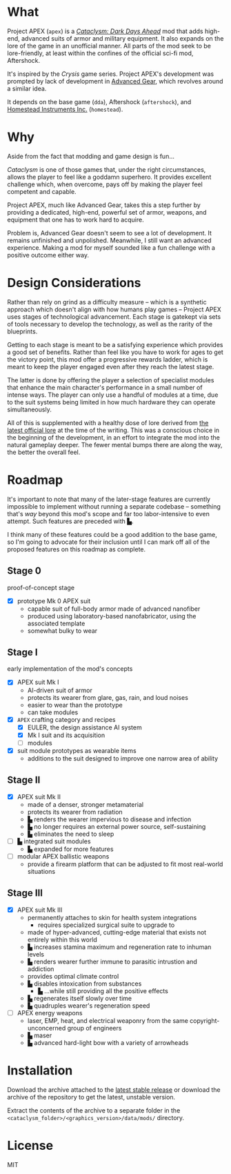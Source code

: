 ﻿# What

Project APEX (`apex`) is a [*Cataclysm: Dark Days Ahead*](http://github.com/cleverRaven/Cataclysm-DDA) mod that adds high-end, advanced suits of armor and military equipment. It also expands on the lore of the game in an unofficial manner. All parts of the mod seek to be lore-friendly, at least within the confines of the official sci-fi mod, Aftershock.

It's inspired by the *Crysis* game series. Project APEX's development was prompted by lack of development in [Advanced Gear](https://github.com/Lorith/AdvancedGear-CDDA-Mod), which revolves around a similar idea.

It depends on the base game (`dda`), Aftershock (`aftershock`), and [Homestead Instruments Inc.](https://github.com/FirebrandCoding/HomesteadInstrumentsInc) (`homestead`).

# Why

Aside from the fact that modding and game design is fun...

*Cataclysm* is one of those games that, under the right circumstances, allows the player to feel like a goddamn superhero. It provides excellent challenge which, when overcome, pays off by making the player feel competent and capable.

Project APEX, much like Advanced Gear, takes this a step further by providing a dedicated, high-end, powerful set of armor, weapons, and equipment that one has to work hard to acquire.

Problem is, Advanced Gear doesn't seem to see a lot of development. It remains unfinished and unpolished. Meanwhile, I still want an advanced experience. Making a mod for myself sounded like a fun challenge with a positive outcome either way.

# Design Considerations

Rather than rely on grind as a difficulty measure – which is a synthetic approach which doesn't align with how humans play games – Project APEX uses stages of technological advancement. Each stage is gatekept via sets of tools necessary to develop the technology, as well as the rarity of the blueprints.

Getting to each stage is meant to be a satisfying experience which provides a good set of benefits. Rather than feel like you have to work for ages to get the victory point, this mod offer a progressive rewards ladder, which is meant to keep the player engaged even after they reach the latest stage.

The latter is done by offering the player a selection of specialist modules that enhance the main character's performance in a small number of intense ways. The player can only use a handful of modules at a time, due to the suit systems being limited in how much hardware they can operate simultaneously.

All of this is supplemented with a healthy dose of lore derived from [the latest official lore](https://cataclysmdda.org/design-doc/) at the time of the writing. This was a conscious choice in the beginning of the development, in an effort to integrate the mod into the natural gameplay deeper. The fewer mental bumps there are along the way, the better the overall feel.

# Roadmap

It's important to note that many of the later-stage features are currently impossible to implement without running a separate codebase – something that's *way* beyond this mod's scope and far too labor-intensive to even attempt. Such features are preceded with ▙.

I think many of these features could be a good addition to the base game, so I'm going to advocate for their inclusion until I can mark off all of the proposed features on this roadmap as complete.

## Stage 0

proof-of-concept stage

- [x] prototype Mk 0 APEX suit
  - capable suit of full-body armor made of advanced nanofiber
  - produced using laboratory-based nanofabricator, using the associated template
  - somewhat bulky to wear

## Stage I

early implementation of the mod's concepts

- [x] APEX suit Mk I
  - AI-driven suit of armor
  - protects its wearer from glare, gas, rain, and loud noises
  - easier to wear than the prototype
  - can take modules
- [x] `APEX` crafting category and recipes
  - [x] EULER, the design assistance AI system
  - [x] Mk I suit and its acquisition
  - [ ] modules
- [x] suit module prototypes as wearable items
  - additions to the suit designed to improve one narrow area of ability

## Stage II

- [x] APEX suit Mk II
  - made of a denser, stronger metamaterial
  - protects its wearer from radiation
  - ▙ renders the wearer impervious to disease and infection
  - ▙ no longer requires an external power source, self-sustaining
  - ▙ eliminates the need to sleep
- [ ] ▙ integrated suit modules
  - ▙ expanded for more features
- [ ] modular APEX ballistic weapons
  - provide a firearm platform that can be adjusted to fit most real-world situations

## Stage III

- [x] APEX suit Mk III
  - permanently attaches to skin for health system integrations
    - requires specialized surgical suite to upgrade to
  - made of hyper-advanced, cutting-edge material that exists not entirely within this world
  - ▙ increases stamina maximum and regeneration rate to inhuman levels
  - ▙ renders wearer further immune to parasitic intrustion and addiction
  - provides optimal climate control
  - ▙ disables intoxication from substances
    - ▙ ...while still providing all the positive effects
  - ▙ regenerates itself slowly over time
  - ▙ quadruples wearer's regeneration speed
- [ ] APEX energy weapons
  - laser, EMP, heat, and electrical weaponry from the same copyright-unconcerned group of engineers
  - ▙ maser
  - ▙ advanced hard-light bow with a variety of arrowheads

# Installation

Download the archive attached to the [latest stable release](https://github.com/FirebrandCoding/ProjectAPEX/releases/latest) or download the archive of the repository to get the latest, unstable version.

Extract the contents of the archive to a separate folder in the `<cataclysm_folder>/<graphics_version>/data/mods/` directory.

# License

MIT
